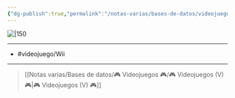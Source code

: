 ```yaml
---
{"dg-publish":true,"permalink":"/notas-varias/bases-de-datos/videojuegos/v-battle-of-giants-dinosaurs-strike/"}
---
```



![|150](https://images.igdb.com/igdb/image/upload/t_cover_big/co2zf8.jpg)

---

- #videojuego/Wii 

---

> [[Notas varias/Bases de datos/🎮 Videojuegos 🎮/🎮 Videojuegos (V) 🎮\|🎮 Videojuegos (V) 🎮]]